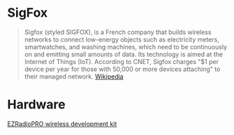 # SigFox

> Sigfox (styled SIGFOX), is a French company that builds wireless networks to connect low-energy objects such as electricity meters, smartwatches, and washing machines, which need to be continuously on and emitting small amounts of data. Its technology is aimed at the Internet of Things (IoT). According to CNET, Sigfox charges "$1 per device per year for those with 50,000 or more devices attaching" to their managed network. [Wikipedia](https://en.wikipedia.org/wiki/Sigfox)

# Hardware

[EZRadioPRO wireless development kit](http://uk.rs-online.com/web/p/radio-frequency-development-kits/7594925/?cm_mmc=UK-DS-WEB-_-designspark-_-7594925)